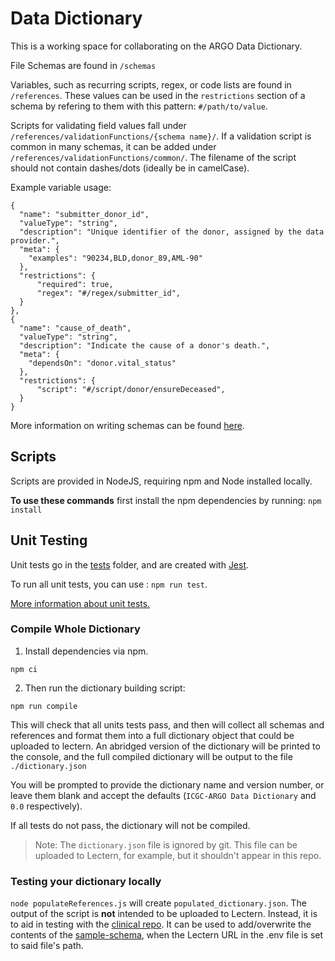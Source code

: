 # Data Dictionary

This is a working space for collaborating on the ARGO Data Dictionary.

File Schemas are found in `/schemas`

Variables, such as recurring scripts, regex, or code lists are found in `/references`. These values can be used in the `restrictions` section of a schema by refering to them with this pattern: `#/path/to/value`.


Scripts for validating field values fall under `/references/validationFunctions/{schema name}/`. If a validation script is common in many schemas, it can be added under `/references/validationFunctions/common/`. The filename of the script should not contain dashes/dots (ideally be in camelCase). 


Example variable usage:

```
{
  "name": "submitter_donor_id",
  "valueType": "string",
  "description": "Unique identifier of the donor, assigned by the data provider.",
  "meta": {
    "examples": "90234,BLD,donor_89,AML-90"
  },
  "restrictions": {
      "required": true,
      "regex": "#/regex/submitter_id",
  }
},
{
  "name": "cause_of_death",
  "valueType": "string",
  "description": "Indicate the cause of a donor's death.",
  "meta": {
    "dependsOn": "donor.vital_status"
  },
  "restrictions": {
      "script": "#/script/donor/ensureDeceased",
  }
}
```

More information on writing schemas can be found [here](https://wiki.oicr.on.ca/pages/viewpage.action?pageId=134938807).

## Scripts

Scripts are provided in NodeJS, requiring npm and Node installed locally.

**To use these commands** first install the npm dependencies by running: `npm install`

## Unit Testing

Unit tests go in the [tests](/tests/) folder, and are created with [Jest](https://jestjs.io/en/).

To run all unit tests, you can use : `npm run test`.

[More information about unit tests.](/tests/README.md)

### Compile Whole Dictionary
1.  Install dependencies via npm. 

`npm ci`

2. Then run the dictionary building script: 

`npm run compile`

This will check that all units tests pass, and then will collect all schemas and references and format them into a full dictionary object that could be uploaded to lectern. An abridged version of the dictionary will be printed to the console, and the full compiled dictionary will be output to the file `./dictionary.json`

You will be prompted to provide the dictionary name and version number, or leave them blank and accept the defaults (`ICGC-ARGO Data Dictionary` and `0.0` respectively).

If all tests do not pass, the dictionary will not be compiled.

> Note: The `dictionary.json` file is ignored by git. This file can be uploaded to Lectern, for example, but it shouldn't appear in this repo.

### Testing your dictionary locally

`node populateReferences.js` will create `populated_dictionary.json`. The output of the script is **not** intended to be uploaded to Lectern. Instead, it is to aid in testing with the [clinical repo](https://github.com/standardhealth/argo-clinical). It can be used to add/overwrite the contents of the [sample-schema](https://github.com/standardhealth/argo-clinical/blob/master/sampleFiles/sample-schema.json), when the Lectern URL in the .env file is set to said file's path.
